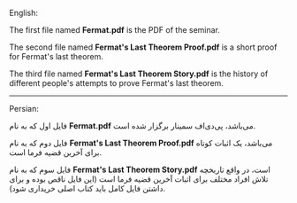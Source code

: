 English:

The first file named **Fermat.pdf** is the PDF of the seminar.

The second file named **Fermat's Last Theorem Proof.pdf** is a short proof for Fermat's last theorem.

The third file named **Fermat's Last Theorem Story.pdf** is the history of different people's attempts to prove Fermat's last theorem.

---

Persian:


فایل اول که به نام **Fermat.pdf** می‌باشد، پی‌دی‌اف سمینار برگزار شده است.

فایل دوم که به نام **Fermat's Last Theorem Proof.pdf** می‌باشد، یک اثبات کوتاه برای آخرین قضیه فرما است.

فایل سوم که به نام **Fermat's Last Theorem Story.pdf** است، در واقع تاریخچه تلاش افراد مختلف برای اثبات آخرین قضیه فرما است (این فایل ناقص بوده و برای داشتن فایل کامل باید کتاب اصلی خریداری شود).
